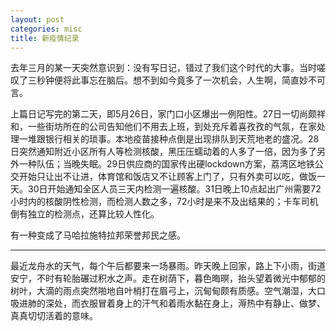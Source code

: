 ```yaml
---
layout: post
categories: misc
title: 新疫情纪录
---
```


去年三月的某一天突然意识到：没有写日记，错过了我们这个时代的大事。当时嗟叹了三秒钟便将此事忘在脑后。想不到如今竟多了一次机会，人生啊，简直妙不可言。

上篇日记写完的第二天，即5月26日，家门口小区爆出一例阳性。27日一切尚颇祥和，一些街坊所在的公司告知他们不用去上班，到处充斥着喜孜孜的气氛，在家处理一堆跟银行相关的琐事。本地疫苗接种点倒是出现排队到天荒地老的盛况。28日突然通知附近小区所有人等检测核酸，黑压压蠕动着的人多了一倍，因为多了另外一种队伍；当晚失眠。29日供应商的国家传出硬lockdown方案，荔湾区地铁公交开始只让出不让进，体育馆和饭店又不让顾客上门了，只有外卖可以吃，做饭一天。30日开始通知全区人员三天内检测一遍核酸。31日晚上10点起出广州需要72小时内的核酸阴性检测，而检测人数之多，72小时是来不及出结果的；卡车司机倒有独立的检测点，还算比较人性化。

有一种变成了马哈拉施特拉邦荣誉邦民之感。

---

最近龙舟水的天气，每个午后都要来一场暴雨。昨天晚上回家，路上下小雨，街道安宁，不时有轮胎碾过积水之声。走在树荫下，暮色晦暝，抬头望着微光中郁郁的树叶，大滴的雨点突然啪地自叶梢打在眉弓上，沉甸甸颇有质感。空气潮湿，大口吸进肺的深处，而衣服冒着身上的汗气和着雨水黏在身上，溽热中有静止、做梦、真真切切活着的意味。
